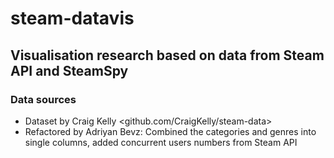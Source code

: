 # steam-datavis

## Visualisation research based on data from Steam API and SteamSpy

### Data sources

- Dataset by Craig Kelly <github.com/CraigKelly/steam-data>
- Refactored by Adriyan Bevz:
Combined the categories and genres into single columns, added concurrent users numbers from Steam API
